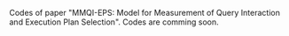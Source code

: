 Codes of paper "MMQI-EPS: Model for Measurement of Query Interaction and Execution Plan Selection". Codes are comming soon.
